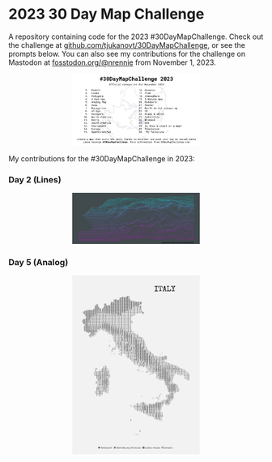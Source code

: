 # 2023 30 Day Map Challenge

A repository containing code for the 2023 #30DayMapChallenge. Check out the challenge at [github.com/tjukanovt/30DayMapChallenge](https://github.com/tjukanovt/30DayMapChallenge), or see the prompts below. You can also see my contributions for the challenge on Mastodon at [fosstodon.org/@nrennie](https://fosstodon.org/@nrennie) from November 1, 2023.

<p align="center">
<img src="images/prompts.png" width="50%">
</p>

My contributions for the #30DayMapChallenge in 2023:

### Day 2 (Lines)
<p align="center">
<img src="maps/02_lines.png" width="50%">
</p>

### Day 5 (Analog)
<p align="center">
<img src="maps/05_analog.png" width="50%">
</p>